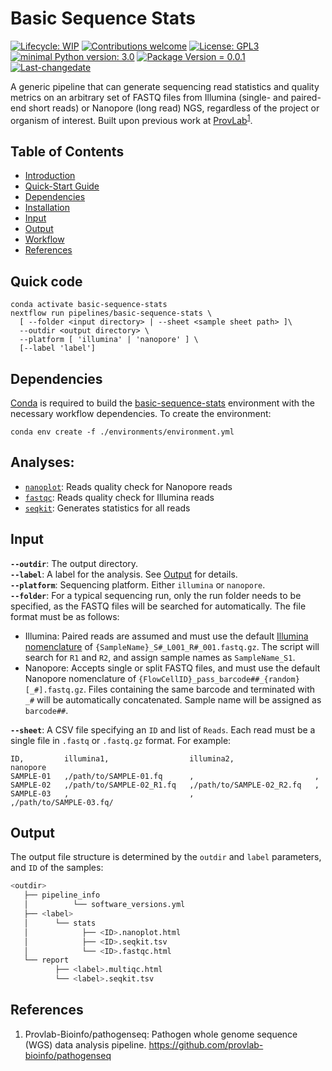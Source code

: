 # Basic Sequence Stats
 [![Lifecycle: WIP](https://img.shields.io/badge/lifecycle-WIP-yellow.svg)](https://lifecycle.r-lib.org/articles/stages.html#experimental) [![Contributions welcome](https://img.shields.io/badge/contributions-welcome-brightgreen.svg?style=flat)](https://github.com/provlab-bioinfo/basic-sequence-stats/issues) [![License: GPL3](https://img.shields.io/badge/license-GPL3-lightgrey.svg)](https://www.gnu.org/licenses/gpl-3.0.en.html) [![minimal Python version: 3.0](https://img.shields.io/badge/Python-3.0-6666ff.svg)](https://www.python.org/) [![Package Version = 0.0.1](https://img.shields.io/badge/Package%20version-0.0.1-orange.svg?style=flat-square)](https://github.com/provlab-bioinfo/basic-sequence-stats/blob/main/NEWS) [![Last-changedate](https://img.shields.io/badge/last%20change-2023--10--25-yellowgreen.svg)](https://github.com/provlab-bioinfo/basic-sequence-stats/blob/main/NEWS)

A generic pipeline that can generate sequencing read statistics and quality metrics on an arbitrary set of FASTQ files from Illumina (single- and paired-end short reads) or Nanopore (long read) NGS, regardless of the project or organism of interest. Built upon previous work at [ProvLab](https://github.com/provlab-bioinfo/pathogenseq)<sup>[1](#references)</sup>.

## Table of Contents

- [Introduction](#introduction)
- [Quick-Start Guide](#quick-start%guide)
- [Dependencies](#dependencies)
- [Installation](#installation)
- [Input](#input)
- [Output](#output)
- [Workflow](#workflow)
- [References](#references)

## Quick code

```
conda activate basic-sequence-stats
nextflow run pipelines/basic-sequence-stats \
  [ --folder <input directory> | --sheet <sample sheet path> ]\
  --outdir <output directory> \
  --platform [ 'illumina' | 'nanopore' ] \
  [--label 'label']
```

## Dependencies

[Conda](https://conda.io/projects/conda/en/latest/user-guide/install/index.html) is required to build the [basic-sequence-stats](/environments/environment.yml) environment with the necessary workflow dependencies. To create the environment:
```
conda env create -f ./environments/environment.yml
```

## Analyses:
* [`nanoplot`](https://github.com/wdecoster/NanoPlot): Reads quality check for Nanopore reads
* [`fastqc`](https://github.com/s-andrews/FastQC): Reads quality check for Illumina reads
* [`seqkit`](https://bioinf.shenwei.me/seqkit/): Generates statistics for all reads

## Input

**`--outdir`**: The output directory. 
<br>
**`--label`**: A label for the analysis. See [Output](#output) for details. 
<br>
**`--platform`**: Sequencing platform. Either `illumina` or `nanopore`. 
<br>
**`--folder`**: For a typical sequencing run, only the run folder needs to be specified, as the FASTQ files will be searched for automatically. The file format must be as follows:

- Illumina: Paired reads are assumed and must use the default [Illumina nomenclature](https://support.illumina.com/help/BaseSpace_OLH_009008/Content/Source/Informatics/BS/NamingConvention_FASTQ-files-swBS.htm#) of `{SampleName}_S#_L001_R#_001.fastq.gz`. The script will search for `R1` and `R2`, and assign sample names as `SampleName_S1`.
- Nanopore: Accepts single or split FASTQ files, and must use the default Nanopore nomenclature of `{FlowCellID}_pass_barcode##_{random}[_#].fastq.gz`. Files containing the same barcode and terminated with `_#` will be automatically concatenated. Sample name will be assigned as `barcode##`.

**`--sheet`**: A CSV file specifying an `ID` and list of `Reads`. Each read must be a single file in `.fastq` or `.fastq.gz` format. For example:

```
ID,         illumina1,                  illumina2,                  nanopore
SAMPLE-01   ,/path/to/SAMPLE-01.fq      ,                           ,
SAMPLE-02   ,/path/to/SAMPLE-02_R1.fq   ,/path/to/SAMPLE-02_R2.fq   , 
SAMPLE-03   ,                           ,                           ,/path/to/SAMPLE-03.fq/
```

## Output

The output file structure is determined by the `outdir` and `label` parameters, and `ID` of the samples:

```bash
<outdir>
   ├── pipeline_info
   │          └── software_versions.yml
   ├── <label>
   │      └── stats
   │            ├── <ID>.nanoplot.html
   │            ├── <ID>.seqkit.tsv
   │            └── <ID>.fastqc.html
   └── report
          ├── <label>.multiqc.html
          └── <label>.seqkit.tsv
```

## References
1. Provlab-Bioinfo/pathogenseq: Pathogen whole genome sequence (WGS) data analysis pipeline. https://github.com/provlab-bioinfo/pathogenseq 



